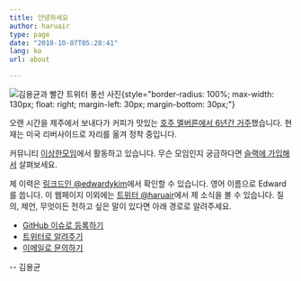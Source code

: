 ```yaml
---
title: 안녕하세요
author: haruair
type: page
date: "2010-10-07T05:28:41"
lang: ko
url: about

---
```


![김용균과 빨간 트위터 풍선 사진](/assets/ko/profile-with-twit.png){style="border-radius: 100%; max-width: 130px; float: right; margin-left: 30px; margin-bottom: 30px;"}

오랜 시간을 제주에서 보내다가 커피가 맛있는 [호주 멜버른에서 6년간 거주](https://edykim.com/ko/category/life-in-australia/)했습니다. 현재는 미국 리버사이드로 자리를 옮겨 정착 중입니다.

커뮤니티 [이상한모임](https://weirdx.io/)에서 활동하고 있습니다. 무슨 모임인지 궁금하다면 [슬랙에 가입해서](http://bit.ly/WeirdxSlack) 살펴보세요.

제 이력은 [링크드인 @edwardykim](https://linkedin.com/in/edwardykim/)에서 확인할 수 있습니다. 영어 이름으로 Edward를 씁니다. 이 웹페이지 이외에는 [트위터 @haruair](https://twitter.com/haruair/)에서 제 소식을 볼 수 있습니다.
질의, 제언, 무엇이든 전하고 싶은 말이 있다면 아래 경로로 알려주세요.

- [GitHub 이슈로 등록하기](https://github.com/edykim/edykim.com/issues/new)
- [트위터로 알려주기](https://twitter.com/haruair)
- [이메일로 문의하기](mailto:edward@edykim.com)

-- 김용균
